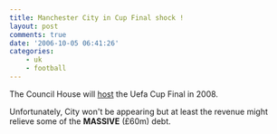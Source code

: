```yaml
---
title: Manchester City in Cup Final shock !
layout: post
comments: true
date: '2006-10-05 06:41:26'
categories:
    - uk
    - football
---
```

The Council House will
[host](http://news.bbc.co.uk/sport1/hi/football/europe/5407664.stm)
the Uefa Cup Final in 2008.

Unfortunately, City won't be appearing but at least the revenue might
relieve some of the **MASSIVE** (&pound;60m) debt.
